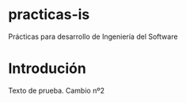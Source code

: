 practicas-is
============

Prácticas para desarrollo de Ingeniería del Software

# Introdución

Texto de prueba.
Cambio nº2
